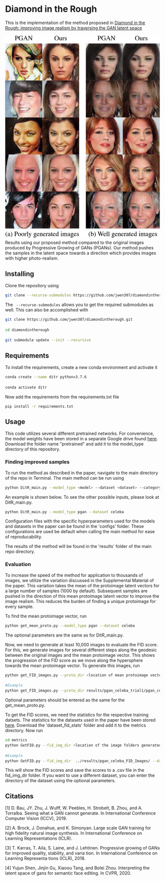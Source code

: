 # Diamond in the Rough

This is the implementation of the method proposed in [Diamond in the Rough: improving image realism by traversing the GAN latent space](https://arxiv.org/abs/2104.05518)


![plot](./images/StartingFigure4.png)
Results using our proposed method compared to the original images produced by Progressive Growing of GANs (PGANs). Our method pushes the samples in the latent space towards a direction which provides images with higher photo-realism. 

## Installing
Clone the repository using
```bash
git clone --recurse-submodules https://github.com/jwen307/diamondintherough.git 
```
The ``` --recurse-submodules``` allows you to get the required submodules as well. This can also be accomplished with
```bash
git clone https://github.com/jwen307/diamondintherough.git 

cd diamondintherough

git submodule update --init --recursive

```

## Requirements
To install the requirements, create a new conda environment and activate it
```bash
conda create --name ditr python=3.7.6

conda activate ditr
```
Now add the requirements from the requirements.txt file
```bash
pip install -r requirements.txt
```


## Usage
This code utilizes several different pretrained networks. For convenience, the model weights have been stored in a separate Google drive found [here](https://drive.google.com/drive/folders/1uIkDL3R1AyeVNnYdbem5mNzQpRbDMqaA?usp=sharing). Download the folder name "pretrained" and add it to the model_type directory of this repository.

### Finding improved samples

To run the method as described in the paper, navigate to the main directory of the repo in Terminal. The main method can be run using
```bash
python DitR_main.py --model_type <model> --dataset <dataset> --category<BigGAN categor> --num_samples <number of samples to generate>
```
An example is shown below. To see the other possible inputs, please look at DitR_main.py. 
```bash
python DitR_main.py --model_type pgan --dataset celeba
```
Configuration files with the specific hyperparameters used for the models and datasets in the paper can be found in the 'configs' folder. These configurations are used be default when calling the main method for ease of reproducability. 

The results of the method will be found in the 'results' folder of the main repo directory. 

### Evaluation
To increase the speed of the method for application to thousands of images, we utilize the variation discussed in the Supplemental Material of the paper. This variation takes the mean of the protoimage latent vectors for a large number of samples (1000 by default). Subsequent samples are pushed in the direction of this mean protoimage latent vector to improve the image realism. This reduces the burden of finding a unique protoimage for every sample. 

To find the mean protoimage vector, run
```bash
python get_mean_proto.py --model_type pgan --dataset celeba
```
The optional parameters are the same as for DitR_main.py.

Now, we need to generate at least 10,000 images to evaluate the FID score. For this, we generate images for several different steps along the geodesic between the original images and the mean protoimage vector. This shows the progression of the FID score as we move along the hypersphere towards the mean protoimage vector. To generate this images, run
```bash
python get_FID_images.py --proto_dir <location of mean protoimage vector .pt file>

#Example
python get_FID_images.py --proto_dir results/pgan_celeba_trial1/pgan_celeba_protomean.pt
```
Optional parameters should be entered as the same for the get_mean_proto.py.

To get the FID scores, we need the statistics for the respective training datsets. The statistics for the datasets used in the paper have been stored [here](https://drive.google.com/drive/folders/1U_GR9nXFFOMb7yDRU5HxQ678xN3miTb5?usp=sharing). Download the 'dataset_fid_stats' folder and add it to the metrics directory. Now run
```bash
cd metrics
python GetFID.py --fid_img_dir <location of the image folders generated from get_FID_images.py> --dataset_stats_name <name of the stats file>

#Example
python GetFID.py --fid_img_dir  ../results/pgan_celeba_FID_Images/ --dataset_stats_name celebastats.npz
```
This will show the FID scores and save the scores to a .csv file in the fid_img_dir folder.
If you want to use a different dataset, you can enter the directory of the dataset using the optional parameters.

## Citations

[1] D. Bau, JY. Zhu, J. Wulff, W. Peebles, H. Strobelt, B. Zhou,
and A. Torralba. Seeing what a GAN cannot generate. In
International Conference Computer Vision (ICCV), 2019.

[2] A. Brock, J. Donahue, and K. Simonyan. Large scale GAN
training for high fidelity natural image synthesis. In International Conference on Learning Representations (ICLR).


[3] T. Karras, T. Aila, S. Laine, and J. Lehtinen. Progressive
growing of GANs for improved quality, stability, and varia
tion. In International Conference on Learning Representa
tions (ICLR), 2018.

[4] Yujun Shen, Jinjin Gu, Xiaoou Tang, and Bolei Zhou. Interpreting the latent space of gans for semantic face editing. In
CVPR, 2020.